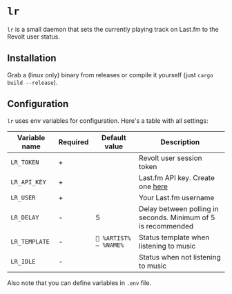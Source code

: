 # `lr`

`lr` is a small daemon that sets the currently playing track on Last.fm to the Revolt user status.

## Installation

Grab a (linux only) binary from releases or compile it yourself (just `cargo build --release`).

## Configuration

`lr` uses env variables for configuration. Here's a table with all settings:

| Variable name | Required | Default value         | Description                                                                    |
|---------------|----------|-----------------------|--------------------------------------------------------------------------------|
| `LR_TOKEN`    | +        |                       | Revolt user session token                                                      |
| `LR_API_KEY`  | +        |                       | Last.fm API key. Create one [here](https://www.last.fm/api/account/create)     |
| `LR_USER`     | +        |                       | Your Last.fm username                                                          |
| `LR_DELAY`    | -        | 5                     | Delay between polling in seconds. Minimum of 5 is recommended                  |
| `LR_TEMPLATE` | -        |`🎵 %ARTIST% – %NAME%`  | Status template when listening to music                                        |
| `LR_IDLE`     | -        |                       | Status when not listening to music                                             |

Also note that you can define variables in `.env` file.

